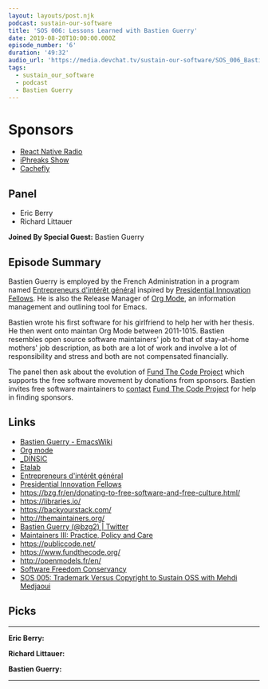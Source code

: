 ```yaml
---
layout: layouts/post.njk
podcast: sustain-our-software
title: 'SOS 006: Lessons Learned with Bastien Guerry'
date: 2019-08-20T10:00:00.000Z
episode_number: '6'
duration: '49:32'
audio_url: 'https://media.devchat.tv/sustain-our-software/SOS_006_Bastien_Guerry.mp3'
tags:
  - sustain_our_software
  - podcast
  - Bastien Guerry
---
```

# Sponsors

* [React Native Radio](https://devchat.tv/react-native-radio/)
* [iPhreaks Show](https://devchat.tv/iphreaks/)
* [Cachefly](https://www.cachefly.com/)

## Panel

* Eric Berry
* Richard Littauer

**Joined By Special Guest:** Bastien Guerry

## Episode Summary

Bastien Guerry is employed by the French Administration in a program named [Entrepreneurs d'intérêt général](https://twitter.com/eigforever) inspired by [Presidential Innovation Fellows](https://presidentialinnovationfellows.gov/).  He is also the Release Manager of [Org Mode](https://orgmode.org/), an information management and outlining tool for Emacs.

 Bastien wrote his first software for his girlfriend to help her with her thesis. He then went onto maintan Org Mode between 2011-1015. Bastien resembles open source software maintainers' job to that of stay-at-home mothers' job description, as both are a lot of work and involve a lot of responsibility and stress and  both are not compensated financially. 

The panel then ask about the evolution of [Fund The Code Project](https://www.fundthecode.org/) which supports the free software movement by donations from sponsors. Bastien invites free software maintainers to [contact](contact@fundthecode.org) [Fund The Code Project](https://www.fundthecode.org/) for help in finding sponsors.



## Links

* [Bastien Guerry - EmacsWiki](https://www.emacswiki.org/emacs/BhlMode)
* [Org mode](https://orgmode.org/)
* [_DINSIC](https://twitter.com/_DINSIC)
* [Etalab](https://twitter.com/Etalab)
* [Entrepreneurs d'intérêt général](https://twitter.com/eigforever) 
* [Presidential Innovation Fellows](https://presidentialinnovationfellows.gov/)
* <https://bzg.fr/en/donating-to-free-software-and-free-culture.html/>
* <https://libraries.io/>
* <https://backyourstack.com/>
* <http://themaintainers.org/>
* [Bastien Guerry (@bzg2) | Twitter](https://twitter.com/bzg2?lang=en)
* [Maintainers III: Practice, Policy and Care](http://themaintainers.org/miii)
* <https://publiccode.net/>
* <https://www.fundthecode.org/>
* <http://openmodels.fr/en/>
* [Software Freedom Conservancy](https://sfconservancy.org/)
* [SOS 005: Trademark Versus Copyright to Sustain OSS with Mehdi Medjaoui](https://devchat.tv/sustain-our-software/sos-005-trademark-versus-copyright-to-sustain-oss-with-mahdi-medjaoui/)



## Picks

****

**Eric Berry:**

**Richard Littauer:**

**Bastien Guerry:**

- - -
